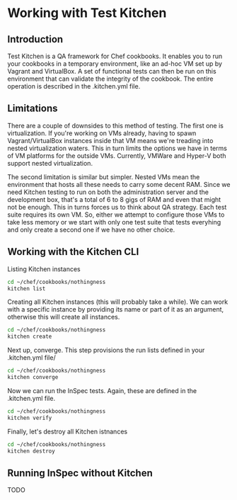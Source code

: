 # Working with Test Kitchen

## Introduction

Test Kitchen is a QA framework for Chef cookbooks. It enables you to run your cookbooks in a temporary environment, 
like an ad-hoc VM set up by Vagrant and VirtualBox. A set of functional tests can then be run on this environment
that can validate the integrity of the cookbook. The entire operation is described in the .kitchen.yml file.

## Limitations

There are a couple of downsides to this method of testing. The first one is virtualization. If you're working on VMs already, having to spawn Vagrant/VirtualBox instances inside that VM means we're treading into nested virtualization waters. This in turn limits the options we have in terms of VM platforms for the outside VMs. Currently, VMWare and Hyper-V both support nested virtualization.

The second limitation is similar but simpler. Nested VMs mean the environment that hosts all these needs to carry some decent RAM. Since we need Kitchen testing to run on both the administration server and the development box, that's a total of 6 to 8 gigs of RAM and even that might not be enough. This in turns forces us to think about QA strategy. Each test suite requires its own VM. So, either we attempt to configure those VMs to take less memory or we start with only one test suite that tests everyhing and only create a second one if we have no other choice.

## Working with the Kitchen CLI

Listing Kitchen instances

```bash
cd ~/chef/cookbooks/nothingness
kitchen list
```

Creating all Kitchen instances (this will probably take a while). We can work with a specific instance by providing its name or part of it as an argument, otherwise this will create all instances.

```bash
cd ~/chef/cookbooks/nothingness
kitchen create
```

Next up, converge. This step provisions the run lists defined in your .kitchen.yml file/

```bash
cd ~/chef/cookbooks/nothingness
kitchen converge
```

Now we can run the InSpec tests. Again, these are defined in the .kitchen.yml file.

```bash
cd ~/chef/cookbooks/nothingness
kitchen verify
```

Finally, let's destroy all Kitchen istnances

```bash
cd ~/chef/cookbooks/nothingness
kitchen destroy
```

## Running InSpec without Kitchen

TODO
